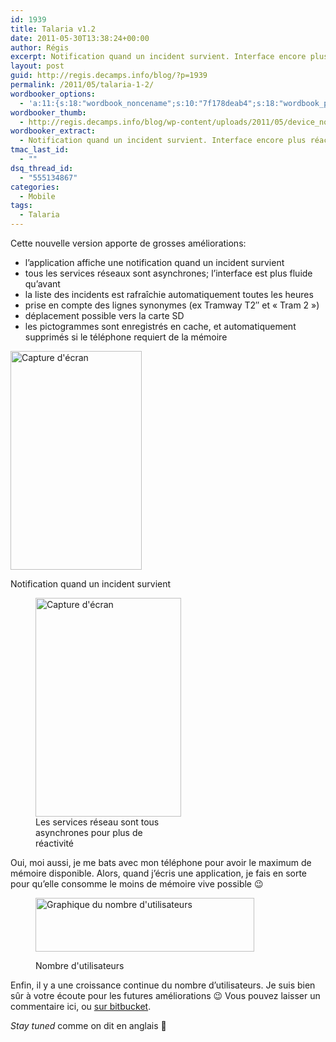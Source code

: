 ```yaml
---
id: 1939
title: Talaria v1.2
date: 2011-05-30T13:38:24+00:00
author: Régis
excerpt: Notification quand un incident survient. Interface encore plus réactive!
layout: post
guid: http://regis.decamps.info/blog/?p=1939
permalink: /2011/05/talaria-1-2/
wordbooker_options:
  - 'a:11:{s:18:"wordbook_noncename";s:10:"7f178deab4";s:18:"wordbook_page_post";s:4:"-100";s:18:"wordbook_orandpage";s:1:"2";s:23:"wordbook_default_author";s:1:"1";s:23:"wordbook_extract_length";s:3:"256";s:19:"wordbook_actionlink";s:3:"300";s:26:"wordbooker_publish_default";s:2:"on";s:27:"wordbooker_publish_override";s:2:"on";s:20:"wordbook_use_excerpt";s:2:"on";s:18:"wordbook_attribute";s:0:"";s:29:"wordbooker_status_update_text";s:33:"New blog post :  %title% - %link%";}'
wordbooker_thumb:
  - http://regis.decamps.info/blog/wp-content/uploads/2011/05/device_notif-210x350.png
wordbooker_extract:
  - Notification quand un incident survient. Interface encore plus réactive!
tmac_last_id:
  - ""
dsq_thread_id:
  - "555134867"
categories:
  - Mobile
tags:
  - Talaria
---
```

Cette nouvelle version apporte de grosses améliorations:

  * l’application affiche une notification quand un incident survient
  * tous les services réseaux sont asynchrones; l’interface est plus fluide qu’avant
  * la liste des incidents est rafraîchie automatiquement toutes les heures
  * prise en compte des lignes synonymes (ex Tramway T2&Prime; et « Tram 2 »)
  * déplacement possible vers la carte SD
  * les pictogrammes sont enregistrés en cache, et automatiquement supprimés si le téléphone requiert de la mémoire<figure id="attachment_2006" style="width: 210px" class="wp-caption alignnone">

<a href="http://regis.decamps.info/blog/2011/05/talaria-1-2/device_notif/" rel="attachment wp-att-2006"><img src="http://regis.decamps.info/blog/wp-content/uploads/2011/05/device_notif-210x350.png" alt="Capture d&#039;écran" title="Notification quand un incident survient" width="210" height="350" class="size-medium wp-image-2006" srcset="http://regis.decamps.info/blog/wp-content/uploads/2011/05/device_notif-210x350.png 210w, http://regis.decamps.info/blog/wp-content/uploads/2011/05/device_notif.png 480w" sizes="(max-width: 210px) 100vw, 210px" /></a><figcaption class="wp-caption-text">Notification quand un incident survient</figcaption></figure> <figure id="attachment_1964" style="width: 233px" class="wp-caption alignnone"><a href="http://regis.decamps.info/blog/2011/05/talaria-1-2/device1-4/" rel="attachment wp-att-1964"><img src="http://regis.decamps.info/blog/wp-content/uploads/2011/05/device1-233x350.png" alt="Capture d&#039;écran" title="Serivces réseaux asynchrones" width="233" height="350" class="size-medium wp-image-1964" srcset="http://regis.decamps.info/blog/wp-content/uploads/2011/05/device1-233x350.png 233w, http://regis.decamps.info/blog/wp-content/uploads/2011/05/device1.png 320w" sizes="(max-width: 233px) 100vw, 233px" /></a><figcaption class="wp-caption-text">Les services réseau sont tous asynchrones pour plus de réactivité</figcaption></figure> 

Oui, moi aussi, je me bats avec mon téléphone pour avoir le maximum de mémoire disponible. Alors, quand j’écris une application, je fais en sorte pour qu’elle consomme le moins de mémoire vive possible 😉<figure id="attachment_1940" style="width: 350px" class="wp-caption alignright">

[<img src="http://regis.decamps.info/blog/wp-content/uploads/2011/05/Capture-d’écran-2011-05-24-à-14.18.40-350x86.png" alt="Graphique du nombre d&#039;utilisateurs" title="Utilisateurs de Talaria" width="350" height="86" class="size-medium wp-image-1940" srcset="http://regis.decamps.info/blog/wp-content/uploads/2011/05/Capture-d’écran-2011-05-24-à-14.18.40-350x86.png 350w, http://regis.decamps.info/blog/wp-content/uploads/2011/05/Capture-d’écran-2011-05-24-à-14.18.40.png 803w" sizes="(max-width: 350px) 100vw, 350px" />](http://regis.decamps.info/blog/wp-content/uploads/2011/05/Capture-d’écran-2011-05-24-à-14.18.40.png)<figcaption class="wp-caption-text">Nombre d'utilisateurs</figcaption></figure> 

Enfin, il y a une croissance continue du nombre d’utilisateurs. Je suis bien sûr à votre écoute pour les futures améliorations 😉 Vous pouvez laisser un commentaire ici, ou [sur bitbucket](https://bitbucket.org/regis/talaria).

_Stay tuned_ comme on dit en anglais 🙂
